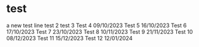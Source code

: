 # test
a new test line
test 2
test 3
Test 4 09/10/2023
Test 5 16/10/2023
Test 6 17/10/2023
Test 7 23/10/2023
Test 8 10/11/2023
Test 9 21/11/2023
Test 10 08/12/2023
Test 11 15/12/2023
Test 12 12/01/2024